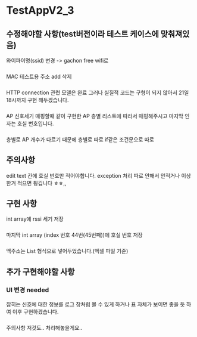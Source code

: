 # TestAppV2_3

## 수정해야할 사항(test버전이라 테스트 케이스에 맞춰져있음)
와이파이명(ssid) 변경 -> gachon free wifi로
###
MAC 테스트용 주소 add 삭제
###
HTTP connection 관련 모델은 완료 그러나 실질적 코드는 구형이 되지 않아서 21일 18시까지 구현 해두겠습니다.
###
AP 신호세기 매핑할때 같이 구현한 AP 층별 리스트에 따라서 매핑해주시고 마지막 인자는 호실 번호입니다.
###
층별로 AP 개수가 다르기 때문에 층별로 따로 if같은 조건문으로 따로 

## 주의사항
edit text 칸에 호실 번호만 적어야합니다. exception 처리 따로 안해서 안적거나 이상한거 적으면 튕깁니다 ㅎㅎ,,

## 구현 사항
int array에 rssi 세기 저장
###
마지막 int array (index 번호 44번(45번째))에 호실 번호 저장
###
맥주소는 List 형식으로 넣어두었습니다.(엑셀 파일 기준)

## 추가 구현해야할 사항
### UI 변경 needed 
잡히는 신호에 대한 정보를 로그 창처럼 볼 수 있게 하거나 
표 자체가 보이면 좋을 듯 하여 이후 구현하겠습니다.
###
주의사항 저것도.. 처리해놓을게요..
